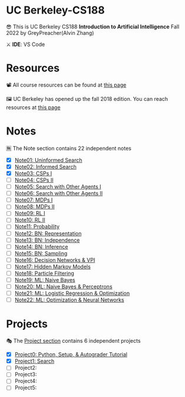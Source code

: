 # UC Berkeley-CS188
😎 This is UC Berkeley CS188 **Introduction to Artificial Intelligence** Fall 2022 by GreyPreacher(Alvin Zhang)

⚔ **IDE**: VS Code

# Resources
📽 All course resources can be found at [this page](https://inst.eecs.berkeley.edu/~cs188/fa22/)

🖼 UC Berkeley has opened up the fall 2018 edition. You can reach resources at [this page](https://inst.eecs.berkeley.edu/~cs188/fa18/index.html)  

# Notes
🈚 The Note section contains 22 independent notes
- [x] [Note01: Uninformed Search](https://github.com/Ouhznehc/CS188-Pacman/blob/main/Notes/1.%20Uninformed%20Search.pdf)
- [x] [Note02: Informed Search](https://github.com/Ouhznehc/CS188-Pacman/blob/main/Notes/2.%20Informed%20Search.pdf)
- [x] [Note03: CSPs I](https://github.com/Ouhznehc/CS188-Pacman/blob/main/Notes/3.%20CSPs%20I.pdf)
- [ ] [Note04: CSPs II](https://github.com/Ouhznehc/CS188-Pacman/blob/main/Notes/4.%20CSPs%20II.pdf)
- [ ] [Note05: Search with Other Agents I](https://github.com/Ouhznehc/CS188-Pacman/blob/main/Notes/5.%20Search%20with%20Other%20Agents%20I.pdf) 
- [ ] [Note06: Search with Other Agents II](https://github.com/Ouhznehc/CS188-Pacman/blob/main/Notes/6.%20Search%20with%20Other%20Agents%20II.pdf)
- [ ] [Note07: MDPs I](https://github.com/Ouhznehc/CS188-Pacman/blob/main/Notes/7.%20MDPs%20I.pdf) 
- [ ] [Note08: MDPs II](https://github.com/Ouhznehc/CS188-Pacman/blob/main/Notes/8.%20MDPs%20II.pdf)
- [ ] [Note09: RL I](https://github.com/Ouhznehc/CS188-Pacman/blob/main/Notes/9.%20RL%20I.pdf)
- [ ] [Note10: RL II](https://github.com/Ouhznehc/CS188-Pacman/blob/main/Notes/10.%20RL%20II.pdf)
- [ ] [Note11: Probability](https://github.com/Ouhznehc/CS188-Pacman/blob/main/Notes/11.%20Probability.pdf)
- [ ] [Note12: BN: Representation](https://github.com/Ouhznehc/CS188-Pacman/blob/main/Notes/12.%20BN-%20Representation.pdf)
- [ ] [Note13: BN: Independence](https://github.com/Ouhznehc/CS188-Pacman/blob/main/Notes/13.%20BN-%20Independence.pdf)
- [ ] [Note14: BN: Inference](https://github.com/Ouhznehc/CS188-Pacman/blob/main/Notes/14.%20BN-%20Inference.pdf)
- [ ] [Note15: BN: Sampling](https://github.com/Ouhznehc/CS188-Pacman/blob/main/Notes/15.%20BN-%20Sampling.pdf)
- [ ] [Note16: Decision Networks & VPI](https://github.com/Ouhznehc/CS188-Pacman/blob/main/Notes/16.%20Decision%20Networks%20%26%20VPI.pdf)
- [ ] [Note17: Hidden Markov Models](https://github.com/Ouhznehc/CS188-Pacman/blob/main/Notes/17.%20Hidden%20Markov%20Models.pdf)
- [ ] [Note18: Particle Filtering](https://github.com/Ouhznehc/CS188-Pacman/blob/main/Notes/18.%20Particle%20Filtering.pdf)
- [ ] [Note19: ML: Naive Bayes](https://github.com/Ouhznehc/CS188-Pacman/blob/main/Notes/19.%20ML-%20Naive%20Bayes.pdf)
- [ ] [Note20: ML: Naive Bayes & Perceptrons](https://github.com/Ouhznehc/CS188-Pacman/blob/main/Notes/20.%20ML-%20Naive%20Bayes%20%26%20Perceptrons.pdf) 
- [ ] [Note21: ML: Logistic Regression & Optimization](https://github.com/Ouhznehc/CS188-Pacman/blob/main/Notes/21.%20ML-%20Logistic%20Regression%20%26%20Optimization.pdf)
- [ ] [Note22: ML: Optimization & Neural Networks](https://github.com/Ouhznehc/CS188-Pacman/blob/main/Notes/22.%20ML-%20Optimization%20%26%20Neural%20Networks.pdf)

# Projects
🎭 The [Project section](https://inst.eecs.berkeley.edu/~cs188/fa22/projects/) contains 6 independent projects 
- [x] [Project0: Python, Setup, & Autograder Tutorial](https://github.com/Ouhznehc/CS188-Pacman/tree/main/Projects/tutorial)
- [x] [Project1: Search](https://github.com/Ouhznehc/CS188-Pacman/tree/main/Projects/search) 
- [ ] Project2:
- [ ] Project3: 
- [ ] Project4: 
- [ ] Project5: 
